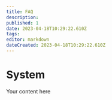 ```yaml
---
title: FAQ
description: 
published: 1
date: 2023-04-18T10:29:22.610Z
tags: 
editor: markdown
dateCreated: 2023-04-18T10:29:22.610Z
---
```


# System
Your content here